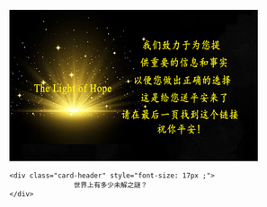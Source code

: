 

![enter image description here](/anh/gu.jpg) 
 
 
 
    <div class="card-header" style="font-size: 17px ;">
                    世界上有多少未解之謎？
    </div>


